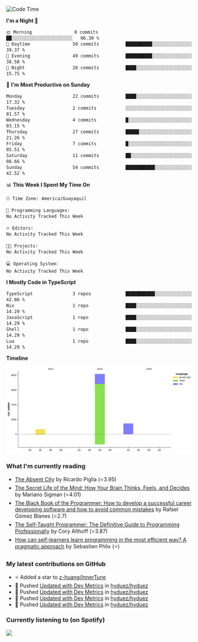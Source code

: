 <!--START_SECTION:waka-->
![Code Time](http://img.shields.io/badge/Code%20Time-237%20hrs%2043%20mins-blue)

**I'm a Night 🦉** 

```text
🌞 Morning                8 commits           ██░░░░░░░░░░░░░░░░░░░░░░░   06.30 % 
🌆 Daytime                50 commits          ██████████░░░░░░░░░░░░░░░   39.37 % 
🌃 Evening                49 commits          ██████████░░░░░░░░░░░░░░░   38.58 % 
🌙 Night                  20 commits          ████░░░░░░░░░░░░░░░░░░░░░   15.75 % 
```
📅 **I'm Most Productive on Sunday** 

```text
Monday                   22 commits          ████░░░░░░░░░░░░░░░░░░░░░   17.32 % 
Tuesday                  2 commits           ░░░░░░░░░░░░░░░░░░░░░░░░░   01.57 % 
Wednesday                4 commits           █░░░░░░░░░░░░░░░░░░░░░░░░   03.15 % 
Thursday                 27 commits          █████░░░░░░░░░░░░░░░░░░░░   21.26 % 
Friday                   7 commits           █░░░░░░░░░░░░░░░░░░░░░░░░   05.51 % 
Saturday                 11 commits          ██░░░░░░░░░░░░░░░░░░░░░░░   08.66 % 
Sunday                   54 commits          ███████████░░░░░░░░░░░░░░   42.52 % 
```


📊 **This Week I Spent My Time On** 

```text
🕑︎ Time Zone: America/Guayaquil

💬 Programming Languages: 
No Activity Tracked This Week

🔥 Editors: 
No Activity Tracked This Week

🐱‍💻 Projects: 
No Activity Tracked This Week

💻 Operating System: 
No Activity Tracked This Week
```

**I Mostly Code in TypeScript** 

```text
TypeScript               3 repos             ███████████░░░░░░░░░░░░░░   42.86 % 
Nix                      1 repo              ████░░░░░░░░░░░░░░░░░░░░░   14.29 % 
JavaScript               1 repo              ████░░░░░░░░░░░░░░░░░░░░░   14.29 % 
Shell                    1 repo              ████░░░░░░░░░░░░░░░░░░░░░   14.29 % 
Lua                      1 repo              ████░░░░░░░░░░░░░░░░░░░░░   14.29 % 
```



**Timeline**

![Lines of Code chart](https://raw.githubusercontent.com/hyduez/hyduez/master/assets/bar_graph.png)


<!--END_SECTION:waka-->

### What I'm currently reading
<!-- GOODREADS-LIST:START -->
- [The Absent City](https://www.goodreads.com/review/show/6830799490?utm_medium=api&utm_source=rss) by Ricardo Piglia (⭐️3.95)
- [The Secret Life of the Mind: How Your Brain Thinks, Feels, and Decides](https://www.goodreads.com/review/show/6830795622?utm_medium=api&utm_source=rss) by Mariano Sigman (⭐️4.01)
- [The Black Book of the Programmer: How to develop a successful career developing software and how to avoid common mistakes](https://www.goodreads.com/review/show/6830792107?utm_medium=api&utm_source=rss) by Rafael Gómez Blanes (⭐️2.7)
- [The Self-Taught Programmer: The Definitive Guide to Programming Professionally](https://www.goodreads.com/review/show/6830355685?utm_medium=api&utm_source=rss) by Cory  Althoff (⭐️3.87)
- [How can self-learners learn programming in the most efficient way? A pragmatic approach](https://www.goodreads.com/review/show/6830353251?utm_medium=api&utm_source=rss) by Sebastien Phlix (⭐️)
<!-- GOODREADS-LIST:END -->

### My latest contributions on GitHub
<!--START_SECTION:activity-->
- ⭐ Added a star to [z-huang/InnerTune](https://github.com/z-huang/InnerTune)
- 🍤 Pushed [Updated with Dev Metrics](https://github.com/hyduez/hyduez/commit/8951a795c4ec4dd9af5895c4f94cd69b686409d6) in [hyduez/hyduez](https://github.com/hyduez/hyduez)
- 🍤 Pushed [Updated with Dev Metrics](https://github.com/hyduez/hyduez/commit/4fe939bf1f9a68a30809b7f934dc3ffc22b1357d) in [hyduez/hyduez](https://github.com/hyduez/hyduez)
- 🍤 Pushed [Updated with Dev Metrics](https://github.com/hyduez/hyduez/commit/589a3bf468825d3eb3508352ea29b29d396c5eb2) in [hyduez/hyduez](https://github.com/hyduez/hyduez)
- 🍤 Pushed [Updated with Dev Metrics](https://github.com/hyduez/hyduez/commit/f7d8fcadb44ee3166d171a74f45d1ef20c0268c3) in [hyduez/hyduez](https://github.com/hyduez/hyduez)
<!--END_SECTION:activity-->

### Currently listening to (on Spotify)
<img src="https://spotify-hyduez.vercel.app/api/spotify" width="400em">
